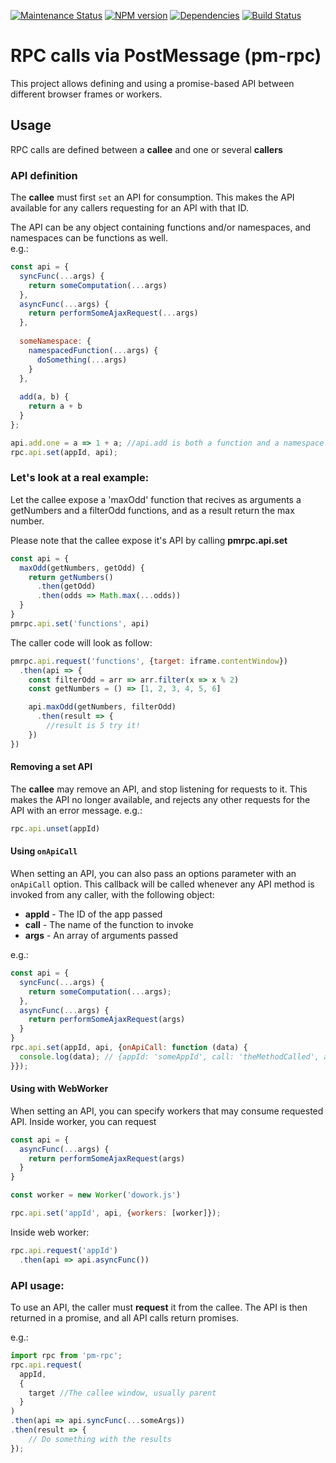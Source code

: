 [![Maintenance Status][status-image]][status-url] [![NPM version][npm-image]][npm-url] [![Dependencies][deps-image]][deps-url] [![Build Status][build-image]][build-url]

# RPC calls via PostMessage (pm-rpc)
This project allows defining and using a promise-based API between different browser frames or workers.

## Usage

RPC calls are defined between a **callee** and one or several **callers**

### API definition
The **callee** must first `set` an API for consumption.
This makes the API available for any callers requesting for an API with that ID.


The API can be any object containing functions and/or namespaces, and namespaces can be functions as well.  
e.g.:
```javascript
const api = {
  syncFunc(...args) {
    return someComputation(...args)
  },
  asyncFunc(...args) {
    return performSomeAjaxRequest(...args)
  },
  
  someNamespace: {
    namespacedFunction(...args) {
      doSomething(...args)
    }
  },
  
  add(a, b) { 
    return a + b
  }
};

api.add.one = a => 1 + a; //api.add is both a function and a namespace!
rpc.api.set(appId, api);
```

### Let's look at a real example: 
Let the callee expose a 'maxOdd' function that recives as arguments a getNumbers and a filterOdd functions, and as a result return the max number.

Please note that the callee expose it's API by calling <b>pmrpc.api.set</b>
<br/>
```javascript
const api = {
  maxOdd(getNumbers, getOdd) {
    return getNumbers()
      .then(getOdd)
      .then(odds => Math.max(...odds))
  }
}
pmrpc.api.set('functions', api)
```

The caller code will look as follow:

```javascript
pmrpc.api.request('functions', {target: iframe.contentWindow})
  .then(api => {
    const filterOdd = arr => arr.filter(x => x % 2)
    const getNumbers = () => [1, 2, 3, 4, 5, 6]

    api.maxOdd(getNumbers, filterOdd)
      .then(result => {
        //result is 5 try it!
    })
})
```

#### Removing a set API
The **callee** may remove an API, and stop listening for requests to it.
This makes the API no longer available, and rejects any other requests for the API with an error message.
e.g.:
```javascript
rpc.api.unset(appId)
```

#### Using `onApiCall`
When setting an API, you can also pass an options parameter with an `onApiCall` option.
This callback will be called whenever any API method is invoked from any caller, with the following object:
* **appId** - The ID of the app passed
* **call** - The name of the function to invoke
* **args** - An array of arguments passed

e.g.:
```javascript
const api = {
  syncFunc(...args) {
    return someComputation(...args);
  },
  asyncFunc(...args) {
    return performSomeAjaxRequest(args)
  }
}
rpc.api.set(appId, api, {onApiCall: function (data) {
  console.log(data); // {appId: 'someAppId', call: 'theMethodCalled', args:['argument1', 'argument2']} 
}});
```

#### Using with WebWorker 

When setting an API, you can specify workers that may consume requested API. Inside worker, you can request 

```javascript
const api = {
  asyncFunc(...args) {
    return performSomeAjaxRequest(args)
  }
}

const worker = new Worker('dowork.js')

rpc.api.set('appId', api, {workers: [worker]});
```

Inside web worker: 

```javascript
rpc.api.request('appId')
  .then(api => api.asyncFunc())
```

### API usage:
To use an API, the caller must **request** it from the callee.
The API is then returned in a promise, and all API calls return promises.

e.g.:

```javascript
import rpc from 'pm-rpc';
rpc.api.request(
  appId, 
  {
    target //The callee window, usually parent
  }
)
.then(api => api.syncFunc(...someArgs))
.then(result => {
    // Do something with the results
});
```

[npm-url]: https://npmjs.org/package/pm-rpc
[npm-image]: http://img.shields.io/npm/v/pm-rpc.svg?style=flat-square

[status-url]: https://github.com/wix/pm-rpc/pulse
[status-image]: http://img.shields.io/badge/status-maintained-brightgreen.svg?style=flat-square

[deps-url]: https://david-dm.org/wix/pm-rpc
[deps-image]: https://img.shields.io/david/dev/wix/pm-rpc.svg?style=flat-square

[build-image]: https://github.com/wix/pm-rpc/actions/workflows/node.js.yml/badge.svg
[build-url]: https://github.com/wix/pm-rpc/actions/workflows/node.js.yml

